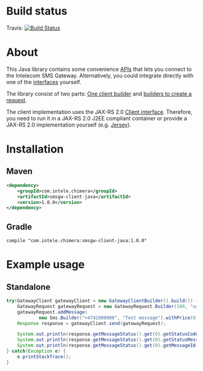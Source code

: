 # Build status #

Travis: [![Build Status](https://travis-ci.org/Intelecom/smsgw-client-java.svg?branch=master)](https://travis-ci.org/Intelecom/smsgw-client-java)

# About #
This Java library contains some convenience [APIs](http://intelecom.github.io/smsgw-client-java/apidocs/index.html) that lets you connect to the Intelecom SMS Gateway. Alternatively, you could integrate directly with one of the [interfaces](https://github.com/Intelecom/sms/blob/master/Interfaces-general.md) yourself.

The library consist of two parts: [One client builder](http://intelecom.github.io/smsgw-client-java/apidocs/com/intele/chimera/client/GatewayClientBuilder.html) and [builders to create a request](http://intelecom.github.io/smsgw-client-java/apidocs/com/intele/chimera/client/request/package-summary.html).

The client implementation uses the JAX-RS 2.0 [Client interface](https://docs.oracle.com/javaee/7/api/javax/ws/rs/client/Client.html). Therefore, you need to run it in a JAX-RS 2.0 J2EE compliant container or provide a JAX-RS 2.0 implementation yourself (e.g. [Jersey](https://jersey.java.net/)).

# Installation #
## Maven ##

```XML
<dependency>
	<groupId>com.intele.chimera</groupId>
	<artifactId>smsgw-client-java</artifactId>
	<version>1.0.0</version>
</dependency>
```

## Gradle ##

```
compile "com.intele.chimera:smsgw-client-java:1.0.0"
```

# Example usage #
## Standalone ##

```Java
try(GatewayClient gatewayClient = new GatewayClientBuilder().build()) {
	GatewayRequest gatewayRequest = new GatewayRequest.Builder(100, "username", "password").build();
	gatewayRequest.addMessage(
			new Sms.Builder("+4741000000", "Test message").withPrice(0).build());
	Response response = gatewayClient.send(gatewayRequest);

	System.out.println(response.getMessageStatus().get(0).getStatusCode());
	System.out.println(response.getMessageStatus().get(0).getStatusMessage());
	System.out.println(response.getMessageStatus().get(0).getMessageId());
} catch(Exception e) {
	e.printStackTrace();
}
```
